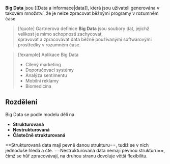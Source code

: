 **Big Data** jsou [[Data a informace|data]], která jsou uživateli generována v takovém množství, že je nelze zpracovat běžnými programy v rozumném čase

>[!quote] Gartnerova definice
>**Big Data** jsou soubory dat, jejichž velikost je mimo schopnosti zachycovat,  
spravovat a zpracovávat data běžně používanými softwarovými  
prostředky v rozumném čase.

>[!example] Aplikace Big Data
>- Cílený marketing
>- Doporučovací systémy
>- Analýza sentimentu
>- Mobilní reklamy
>- Biomedicína

## Rozdělení
Big Data se podle modelu dělí na
- **Strukturovaná**
- **Nestrukturovaná**
- **Částečně strukturovaná**

==Strukturovaná data mají pevně danou strukturu==, tudíž se v nich jednoduše hledá a čte. ==Nestrukturovaná data nemají pevnou strukturu==, čímž se hůř zpracovávají, na druhou stranu dovoluje větší flexibilitu.